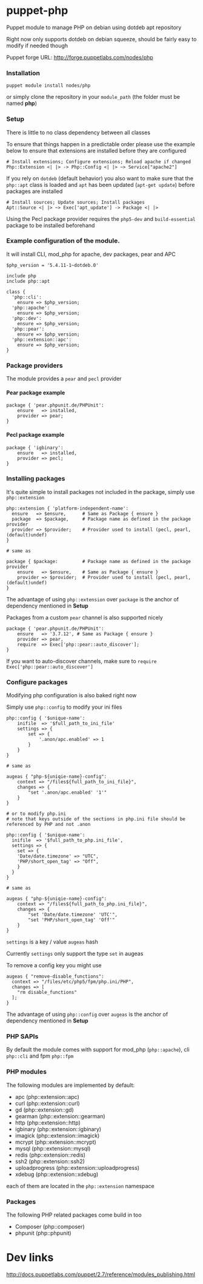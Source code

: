 puppet-php
==========

Puppet module to manage PHP on debian using dotdeb apt repository

Right now only supports dotdeb on debian squeeze, should be fairly easy to modify if needed though

Puppet forge URL: http://forge.puppetlabs.com/nodes/php

### Installation

```
puppet module install nodes/php
```

or simply clone the repository in your `module_path` (the folder must be named **php**)

### Setup

There is little to no class dependency between all classes

To ensure that things happen in a predictable order please use the example below to ensure that extensions are installed before they are configured

```
# Install extensions; Configure extensions; Reload apache if changed
Php::Extension <| |> -> Php::Config <| |> ~> Service["apache2"]
```

If you rely on `dotdeb` (default behavior) you also want to make sure that the `php::apt` class is loaded and `apt` has been updated (`apt-get update`) before packages are installed

```
# Install sources; Update sources; Install packages
Apt::Source <| |> ~> Exec['apt_update'] -> Package <| |>
```

Using the Pecl package provider requires the `php5-dev` and `build-essential` package to be installed beforehand

### Example configuration of the module.

It will install CLI, mod_php for apache, dev packages, pear and APC

```
$php_version = '5.4.11-1~dotdeb.0'

include php
include php::apt

class {
  'php::cli':
    ensure => $php_version;
  'php::apache':
    ensure => $php_version;
  'php::dev':
    ensure => $php_version;
  'php::pear':
    ensure => $php_version;
  'php::extension::apc':
    ensure => $php_version;
}
```

### Package providers

The module provides a `pear` and `pecl` provider

#### Pear package example

```
package { 'pear.phpunit.de/PHPUnit':
	ensure 	 => installed,
	provider => pear;
}
```

#### Pecl package example

```
package { 'igbinary':
	ensure   => installed,
	provider => pecl;
}
```

### Installing packages

It's quite simple to install packages not included in the package, simply use `php::extension`

```
php::extension { 'platform-independent-name':
  ensure   => $ensure,		# Same as Package { ensure }
  package  => $package,		# Package name as defined in the package provider
  provider => $provider;	# Provider used to install (pecl, pearl, (default)undef)
}

# same as

package { $package:			# Package name as defined in the package provider
	ensure   => $ensure,	# Same as Package { ensure }
	provider => $provider;	# Provider used to install (pecl, pearl, (default)undef)
}
```

The advantage of using `php::extension` over `package` is the anchor of dependency mentioned in **Setup**

Packages from a custom `pear` channel is also supported nicely

```
package { 'pear.phpunit.de/PHPUnit':
	ensure   => '3.7.12', # Same as Package { ensure }
	provider => pear,
	require  => Exec['php::pear::auto_discover'];
}
```

If you want to auto-discover channels, make sure to `require` `Exec['php::pear::auto_discover']`

### Configure packages

Modifying php configuration is also baked right now

Simply use `php::config` to modify your ini files

```
php::config { '$unique-name':
 	inifile  => '$full_path_to_ini_file'
	settings => {
		set => {
			'.anon/apc.enabled' => 1
		}
	}
}

# same as

augeas { "php-${uniqie-name}-config":
	context => "/files${full_path_to_ini_file}",
	changes => {
		"set '.anon/apc.enabled' '1'"
	}
}

# or to modify php.ini
# note that keys outside of the sections in php.ini file should be referenced by PHP and not .anon

php::config { '$unique-name':
  inifile  => '$full_path_to_php.ini_file',
  settings => {
    set => {
    'Date/date.timezone' => "UTC",
    'PHP/short_open_tag' => "Off",
    }
  }
}

# same as

augeas { "php-${uniqie-name}-config":
	context => "/files${full_path_to_php.ini_file}",
	changes => {
		"set 'Date/date.timezone' 'UTC'",
		"set 'PHP/short_open_tag' 'Off'"
	}
}

```

`settings` is a key / value `augeas` hash

Currently `settings` only support the type `set` in augeas

To remove a config key you might use
```
augeas { "remove-disable_functions":
  context => "/files/etc/php5/fpm/php.ini/PHP",
  changes => [
    "rm disable_functions"
  ];
}
```

The advantage of using `php::config` over `augeas` is the anchor of dependency mentioned in **Setup**

### PHP SAPIs

By default the module comes with support for mod_php (`php::apache`), cli `php::cli` and fpm `php::fpm`

### PHP modules

The following modules are implemented by default:

* apc (php::extension::apc)
* curl (php::extension::curl)
* gd (php::extension::gd)
* gearman (php::extension::gearman)
* http (php::extension::http)
* igbinary (php::extension::igbinary)
* imagick (php::extension::imagick)
* mcrypt (php::extension::mcrypt)
* mysql (php::extension::mysql)
* redis (php::extension::redis)
* ssh2 (php::extension::ssh2)
* uploadprogress (php::extension::uploadprogress)
* xdebug (php::extension::xdebug)

each of them are located in the `php::extension` namespace

### Packages

The following PHP related packages come build in too

* Composer (php::composer)
* phpunit (php::phpunit)

# Dev links

http://docs.puppetlabs.com/puppet/2.7/reference/modules_publishing.html

